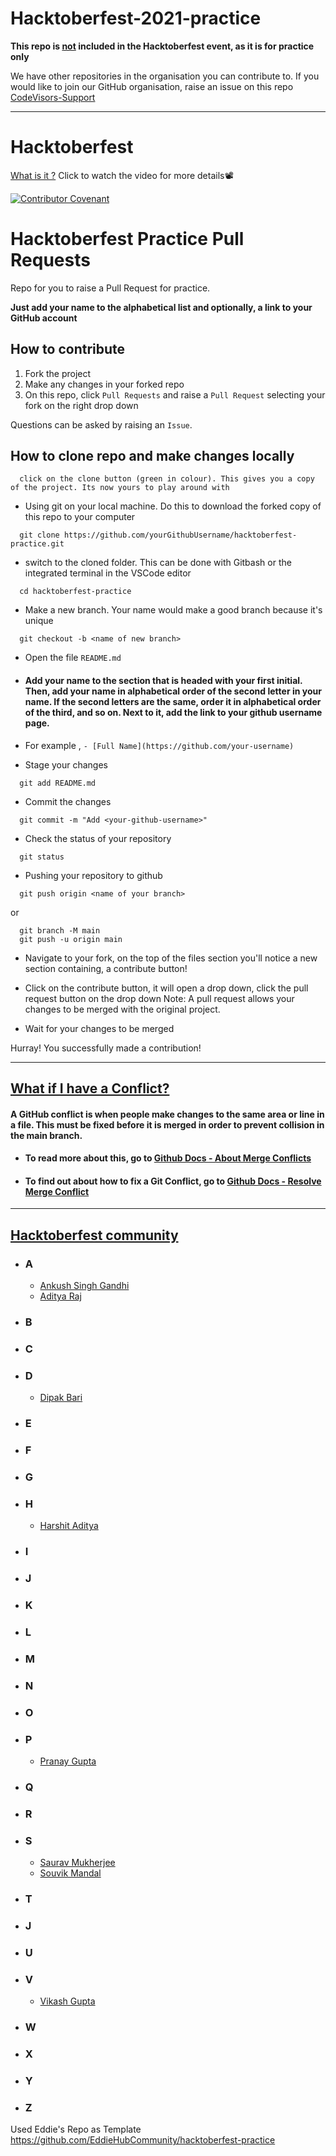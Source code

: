 # Hacktoberfest-2021-practice
<b>This repo is <u>not</u> included in the Hacktoberfest event, as it is for practice only</b>

We have other repositories in the organisation you can contribute to. If you would like to join our GitHub organisation, raise an issue on this repo [CodeVisors-Support](https://github.com/CodeVisors/support)

---

# Hacktoberfest
[What is it ?](https://youtu.be/tjH6txTiC6E) Click to watch the video for more details📽

[![Contributor Covenant](https://img.shields.io/badge/Contributor%20Covenant-v2.0%20adopted-ff69b4.svg)](CODE_OF_CONDUCT.md)


# Hacktoberfest Practice Pull Requests

Repo for you to raise a Pull Request for practice.

**Just add your name to the alphabetical list and optionally, a link to your GitHub account**

## How to contribute

1. Fork the project
2. Make any changes in your forked repo
3. On this repo, click `Pull Requests` and raise a `Pull Request` selecting your fork on the right drop down

Questions can be asked by raising an `Issue`.

## How to clone repo and make changes locally

```
  click on the clone button (green in colour). This gives you a copy of the project. Its now yours to play around with
```

- Using git on your local machine. Do this to download the forked copy of this repo to your computer

```
  git clone https://github.com/yourGithubUsername/hacktoberfest-practice.git
```

- switch to the cloned folder. This can be done with Gitbash or the integrated terminal in the VSCode editor

```
  cd hacktoberfest-practice
```

- Make a new branch. Your name would make a good branch because it's unique

```
  git checkout -b <name of new branch>
```

- Open the file `README.md`

- #### Add your name to the section that is headed with your first initial. Then, add your name in alphabetical order of the second letter in your name. If the second letters are the same, order it in alphabetical order of the third, and so on. Next to it, add the link to your github username page.

- For example ,
  `- [Full Name](https://github.com/your-username)`

- Stage your changes

```
  git add README.md
```

- Commit the changes

```
  git commit -m "Add <your-github-username>"
```

- Check the status of your repository

```
  git status
```

- Pushing your repository to github

```
  git push origin <name of your branch>
```

or

```
  git branch -M main
  git push -u origin main
```

- Navigate to your fork, on the top of the files section you'll notice a new section containing, a contribute button!
- Click on the contribute button, it will open a drop down, click the pull request button on the drop down
  Note: A pull request allows your changes to be merged with the original project.

- Wait for your changes to be merged

Hurray! You successfully made a contribution!

---

## <ins> What if I have a Conflict? </ins>

#### A GitHub conflict is when people make changes to the same area or line in a file. This must be fixed before it is merged in order to prevent collision in the main branch.

- #### To read more about this, go to [Github Docs - About Merge Conflicts](https://docs.github.com/en/github/collaborating-with-pull-requests/addressing-merge-conflicts/about-merge-conflicts)
- #### To find out about how to fix a Git Conflict, go to [Github Docs - Resolve Merge Conflict](https://docs.github.com/en/github/collaborating-with-pull-requests/addressing-merge-conflicts/resolving-a-merge-conflict-on-github)

---

## <ins>Hacktoberfest community<ins>

- ### **A**
  - [Ankush Singh Gandhi](https://github.com/ankushsinghgandhi)
  - [Aditya Raj](https://github.com/adityaraj079)
  
- ### **B**
  
- ### **C**
  
- ### **D**
  - [Dipak Bari](https://github.com/dipakbari4)
- ### **E**
  
- ### **F**
  
- ### **G**
  
- ### **H** 
  - [Harshit Aditya](https://github.com/HarshitAditya27)
- ### **I**
  
- ### **J**
  
- ### **K**
 
- ### **L**
  
- ### **M**
  
- ### **N**
  
- ### **O**
  
- ### **P**
  - [Pranay Gupta](https://github.com/thepranaygupta)
  
- ### **Q**
  
- ### **R**
  
- ### **S**
  - [Saurav Mukherjee](https://github.com/SauravMukherjee44)
  - [Souvik Mandal](https://github.com/8-bit-souvik)

- ### **T**
  
- ### **J**
  
- ### **U**
 
- ### **V**
  - [Vikash Gupta](https://github.com/heyimvikash)
  
- ### **W**
  
- ### **X**
  
- ### **Y**
 
- ### **Z**
  
Used Eddie's Repo as Template https://github.com/EddieHubCommunity/hacktoberfest-practice
